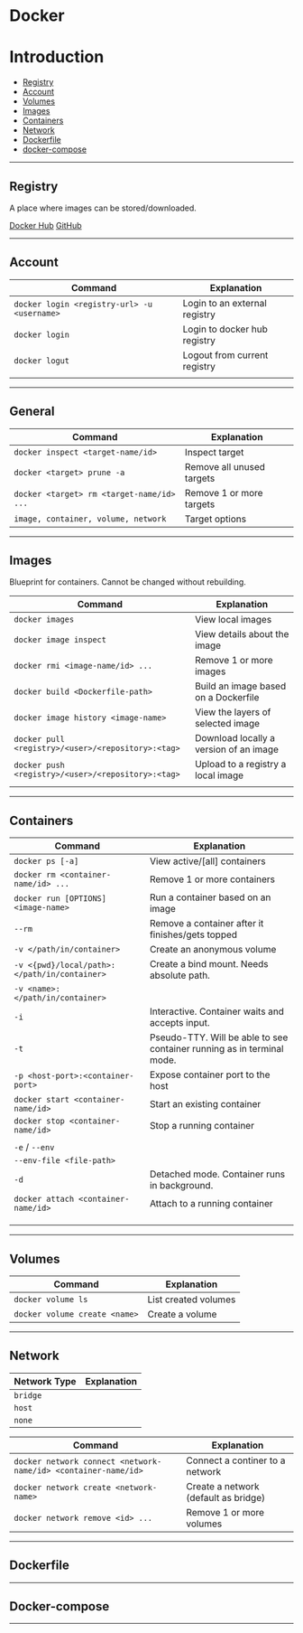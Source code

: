 # Docker
# Introduction
+ [Registry](#registry)
+ [Account](#account)
+ [Volumes](#volumes)
+ [Images](#images)
+ [Containers](#containers)
+ [Network](#network)
+ [Dockerfile](#dockerfile)
+ [docker-compose](#docker-compose)

---
## Registry

A place where images can be stored/downloaded.

[Docker Hub](https://hub.docker.com/)
[GitHub](https://ghcr.io)

---
## Account

| Command                                     | Explanation                   |
| ------------------------------------------- | ----------------------------- |
| `docker login <registry-url> -u <username>` | Login to an external registry |
| `docker login`                              | Login to docker hub registry  |
| `docker logut`                              | Logout from current registry  |
|                                             |                               |

---
## General

| Command                                   | Explanation               |
| ----------------------------------------- | ------------------------- |
| `docker inspect <target-name/id>`         | Inspect target            |
| `docker <target> prune -a`                | Remove all unused targets |
| `docker <target> rm <target-name/id> ...` | Remove 1 or more targets  |
| `image, container, volume, network`       | Target options            |

---
## Images

Blueprint for containers. Cannot be changed without rebuilding.

| Command                                            | Explanation                            |
| -------------------------------------------------- | -------------------------------------- |
| `docker images`                                    | View local images                      |
| `docker image inspect`                             | View details about the image           |
| `docker rmi <image-name/id> ...`                   | Remove 1 or more images                |
| `docker build <Dockerfile-path>`                   | Build an image based on a Dockerfile   |
| `docker image history <image-name>`                | View the layers of selected image      |
| `docker pull <registry>/<user>/<repository>:<tag>` | Download locally a version of an image |
| `docker push <registry>/<user>/<repository>:<tag>` | Upload to a registry a local image     |
|                                                    |                                        |

---
## Containers

| Command                                      | Explanation                                                            |
| -------------------------------------------- | ---------------------------------------------------------------------- |
| `docker ps [-a]`                             | View active/\[all\] containers                                         |
| `docker rm <container-name/id> ...`          | Remove 1 or more containers                                            |
| `docker run [OPTIONS] <image-name>`          | Run a container based on an image                                      |
| `--rm`                                       | Remove a container after it finishes/gets topped                       |
| `-v </path/in/container>`                    | Create an anonymous volume                                             |
| `-v <{pwd}/local/path>:</path/in/container>` | Create a bind mount. Needs absolute path.                              |
| `-v <name>:</path/in/container>`             |                                                                        |
| `-i`                                         | Interactive. Container waits and accepts input.                        |
| `-t`                                         | Pseudo-TTY. Will be able to see container running as in terminal mode. |
| `-p <host-port>:<container-port>`            | Expose container port to the host                                      |
| `docker start <container-name/id>`           | Start an existing container                                            |
| `docker stop <container-name/id>`            | Stop a running container                                               |
|                                              |                                                                        |
| `-e` / `--env`                               |                                                                        |
| `--env-file <file-path>`                     |                                                                        |
| `-d`                                         | Detached mode. Container runs in background.                           |
| `docker attach <container-name/id>`          | Attach to a running container                                          |
|                                              |                                                                        |
|                                              |                                                                        |
|                                              |                                                                        |

---
## Volumes


| Command                                 | Explanation              |
| --------------------------------------- | ------------------------ |
| `docker volume ls`                      | List created volumes     |
| `docker volume create <name>`           | Create a volume          |


---
## Network


| Network Type | Explanation |
| ------------ | ----------- |
| `bridge`     |             |
| `host`       |             |
| `none`       |             |

| Command                                                        | Explanation                          |
| -------------------------------------------------------------- | ------------------------------------ |
| `docker network connect <network-name/id> <container-name/id>` | Connect a continer to a network      |
| `docker network create <network-name>`                         | Create a network (default as bridge) |
| `docker network remove <id> ...`                               | Remove 1 or more volumes             |


---
## Dockerfile



---
## Docker-compose



---
